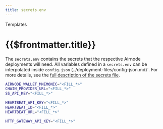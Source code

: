 ```yaml
---
title: secrets.env
---
```

<TitleSpan>Templates</TitleSpan>
# {{$frontmatter.title}}

The `secrets.env` contains the secrets that the respective Airnode deployments will need. All variables defined in a `secrets.env` can be interpolated inside `config.json`  (../deployment-files/config-json.md)`. For more details, see the
[full description of the secrets file](../deployment-files/secrets-env.md).

```sh
AIRNODE_WALLET_MNEMONIC="<FILL_*>"
CHAIN_PROVIDER_URL="<FILL_*>"
SS_API_KEY="<FILL_*>"

HEARTBEAT_API_KEY="<FILL_*>"
HEARTBEAT_ID="<FILL_*>"
HEARTBEAT_URL="<FILL_*>"

HTTP_GATEWAY_API_KEY="<FILL_*>"
```

